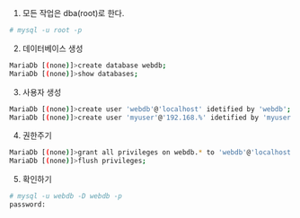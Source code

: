 
1. 모든 작업은 dba(root)로 한다.
```sh
# mysql -u root -p
```
2. 데이터베이스 생성
```sh
MariaDb [(none)]>create database webdb;
MariaDb [(none)]>show databases;
```

3. 사용자 생성
```sh
MariaDb [(none)]>create user 'webdb'@'localhost' idetified by 'webdb';
MariaDb [(none)]>create user 'myuser'@'192.168.%' idetified by 'myuser';
```

4. 권한주기
```sh
MariaDb [(none)]>grant all privileges on webdb.* to 'webdb'@'localhost';
MariaDb [(none)]>flush privileges;
```

5. 확인하기
```sh
# mysql -u webdb -D webdb -p
password:
```
